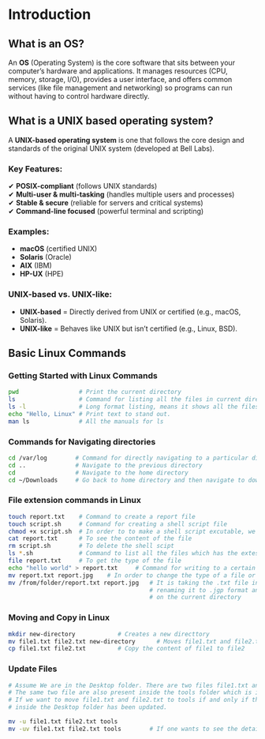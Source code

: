 # Introduction
## What is an OS?
An **OS** (Operating System) is the core software that sits between your computer’s hardware and applications. 
It manages resources (CPU, memory, storage, I/O), provides a user interface, and offers common services 
(like file management and networking) so programs can run without having to control hardware directly.

## What is a UNIX based operating system?
A **UNIX-based operating system** is one that follows the core design and standards of the original UNIX system (developed at Bell Labs).  

### **Key Features:**  
✔ **POSIX-compliant** (follows UNIX standards)  
✔ **Multi-user & multi-tasking** (handles multiple users and processes)  
✔ **Stable & secure** (reliable for servers and critical systems)  
✔ **Command-line focused** (powerful terminal and scripting)  

### **Examples:**  
- **macOS** (certified UNIX)  
- **Solaris** (Oracle)  
- **AIX** (IBM)  
- **HP-UX** (HPE)  

### **UNIX-based vs. UNIX-like:**  
- **UNIX-based** = Directly derived from UNIX or certified (e.g., macOS, Solaris).  
- **UNIX-like** = Behaves like UNIX but isn’t certified (e.g., Linux, BSD). 

## Basic Linux Commands
### Getting Started with Linux Commands
``` bash
pwd                 # Print the current directory
ls                  # Command for listing all the files in current directory
ls -l               # Long format listing, means it shows all the files with other details
echo "Hello, Linux" # Print text to stand out.
man ls              # All the manuals for ls
```

### Commands for Navigating directories
``` bash
cd /var/log        # Command for directly navigating to a particular directory
cd ..              # Navigate to the previous directory
cd                 # Navigate to the home directory
cd ~/Downloads     # Go back to home directory and then navigate to downloads
```

### File extension commands in Linux
``` bash
touch report.txt    # Command to create a report file
touch script.sh     # Command for creating a shell script file
chmod +x script.sh  # In order to to make a shell script excutable, we need this command
cat report.txt      # To see the content of the file
rm script.sh        # To delete the shell scipt
ls *.sh             # Command to list all the files which has the extesion .sh
file report.txt     # To get the type of the file
echo "hello world" > report.txt     # Command for writing to a certain file
mv report.txt report.jpg    # In order to change the type of a file or the name of the file  
mv /from/folder/report.txt report.jpg   # It is taking the .txt file in the previous folder
                                        # renaming it to .jgp format and then putting it
                                        # on the current directory
```

### Moving and Copy in Linux
``` bash
mkdir new-directory            # Creates a new directtory
mv file1.txt file2.txt new-directory      # Moves file1.txt and file2.txt to new-directory
cp file1.txt file2.txt         # Copy the content of file1 to file2
```

### Update Files
``` bash
# Assume We are in the Desktop folder. There are two files file1.txt and file2.txt
# The same two file are also present inside the tools folder which is inside desktop
# If we want to move file1.txt and file2.txt to tools if and only if the files
# inside the Desktop folder has been updated.

mv -u file1.txt file2.txt tools
mv -uv file1.txt file2.txt tools        # If one wants to see the details of the update
```